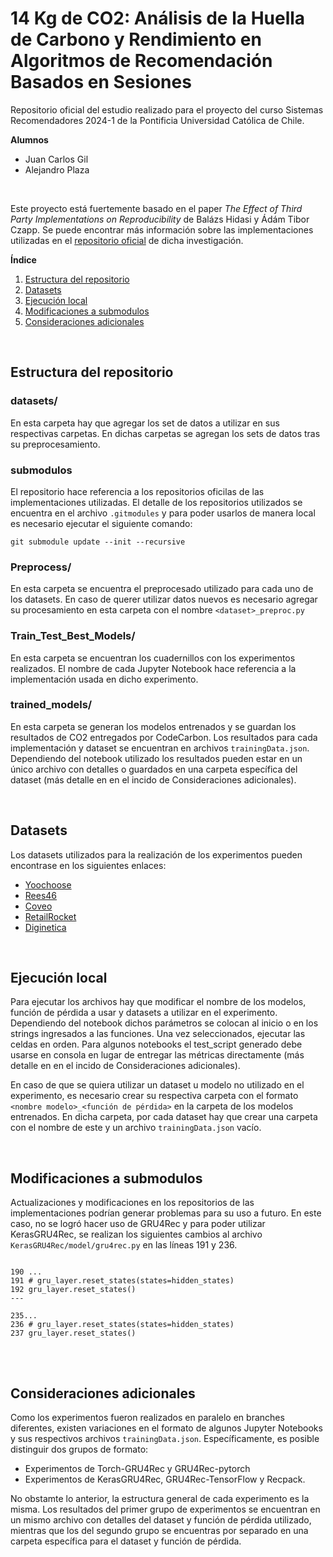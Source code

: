 # 14 Kg de CO2: Análisis de la Huella de Carbono y Rendimiento en Algoritmos de Recomendación Basados en Sesiones

Repositorio oficial del estudio realizado para el proyecto del curso Sistemas Recomendadores 2024-1 de la Pontificia Universidad Católica de Chile.

**Alumnos**
- Juan Carlos Gil
- Alejandro Plaza

<br>

Este proyecto está fuertemente basado en el paper *The Effect of Third Party Implementations on Reproducibility* de  Balázs Hidasi y Ádám Tibor Czapp. Se puede encontrar más información sobre las implementaciones utilizadas en el [repositorio oficial](https://github.com/hidasib/gru4rec_third_party_comparison) de dicha investigación.

**Índice**
1. [Estructura del repositorio](#estructura)
2. [Datasets](#datasets)
3. [Ejecución local](#local)
4. [Modificaciones a submodulos](#submodulos)
5. [Consideraciones adicionales](#consideraciones)


<br>

<div id='estructura' />

## Estructura del repositorio

### datasets/
En esta carpeta hay que agregar los set de datos a utilizar en sus respectivas carpetas. En dichas carpetas se agregan los sets de datos tras su preprocesamiento.

### submodulos
El repositorio hace referencia a los repositorios oficilas de las implementaciones utilizadas. El detalle de los repositorios utilizados se encuentra en el archivo ```.gitmodules``` y para poder usarlos de manera local es necesario ejecutar el siguiente comando:

``` 
git submodule update --init --recursive 
``` 

### Preprocess/
En esta carpeta se encuentra el preprocesado utilizado para cada uno de los datasets. En caso de querer utilizar datos nuevos es necesario agregar su procesamiento en esta carpeta con el nombre ```<dataset>_preproc.py```

### Train_Test_Best_Models/
En esta carpeta se encuentran los cuadernillos con los experimentos realizados. El nombre de cada Jupyter Notebook hace referencia a la implementación usada en dicho experimento.

### trained_models/
En esta carpeta se generan los modelos entrenados y se guardan los resultados de CO2 entregados por CodeCarbon. Los resultados para cada implementación y dataset se encuentran en archivos ```trainingData.json```. Dependiendo del notebook utilizado los resultados pueden estar en un único archivo con detalles o guardados en una carpeta específica del dataset (más detalle en en el incido de Consideraciones adicionales).


<br>

<div id='datasets' />

## Datasets
Los datasets utilizados para la realización de los experimentos pueden encontrase en los siguientes enlaces:

- [Yoochoose](https://www.kaggle.com/datasets/chadgostopp/recsys-challenge-2015/data)
- [Rees46](https://www.kaggle.com/datasets/mkechinov/ecommerce-behavior-data-from-multi-category-store)
- [Coveo](https://github.com/coveooss/shopper-intent-prediction-nature-2020)
- [RetailRocket](https://www.kaggle.com/datasets/retailrocket/ecommerce-dataset)
- [Diginetica](https://competitions.codalab.org/competitions/11161#learn_the_details-data2)

<br>

<div id='local' />

## Ejecución local
Para ejecutar los archivos hay que modificar el nombre de los modelos, función de pérdida a usar y datasets a utilizar en el experimento. Dependiendo del notebook dichos parámetros se colocan al inicio o en los strings ingresados a las funciones. Una vez seleccionados, ejecutar las celdas en orden. Para algunos notebooks el test_script generado debe usarse en consola en lugar de entregar las métricas directamente (más detalle en en el incido de Consideraciones adicionales).

En caso de que se quiera utilizar un dataset u modelo no utilizado en el experimento, es necesario crear su respectiva carpeta con el formato ```<nombre modelo>_<función de pérdida>``` en la carpeta de los modelos entrenados. En dicha carpeta, por cada dataset hay que crear una carpeta con el nombre de este y un archivo ```trainingData.json``` vacío.

<br>

<div id='submodulos' />

## Modificaciones a submodulos
Actualizaciones y modificaciones en los repositorios de las implementaciones podrían generar problemas para su uso a futuro. En este caso, no se logró hacer uso de GRU4Rec y para poder utilizar KerasGRU4Rec, se realizan los siguientes cambios al archivo ```KerasGRU4Rec/model/gru4rec.py``` en las líneas 191 y 236.

<pre>
<code>
190 ...
191 # gru_layer.reset_states(states=hidden_states)
192 gru_layer.reset_states()
---

235...
236 # gru_layer.reset_states(states=hidden_states)
237 gru_layer.reset_states()
</code>
</pre>


<br>

<div id='consideraciones' />

## Consideraciones adicionales
Como los experimentos fueron realizados en paralelo en branches diferentes, existen variaciones en el formato de algunos Jupyter Notebooks y sus respectivos archivos ```trainingData.json```. Específicamente, es posible distinguir dos grupos de formato:

- Experimentos de Torch-GRU4Rec y GRU4Rec-pytorch
- Experimentos de KerasGRU4Rec, GRU4Rec-TensorFlow y Recpack.


No obstamte lo anterior, la estructura general de cada experimento es la misma. Los resultados del primer grupo de experimentos se encuentran en un mismo archivo con detalles del dataset y función de pérdida utilizado, mientras que los del segundo grupo se encuentras por separado en una carpeta específica para el dataset y función de pérdida. 